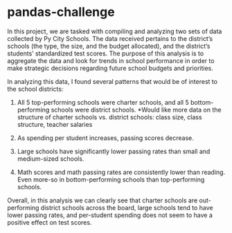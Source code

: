# pandas-challenge

In this project, we are tasked with compiling and analyzing two sets of data collected by Py City Schools. The data received pertains to the district’s schools (the type, the size, and the budget allocated), and the district’s students’ standardized test scores. The purpose of this analysis is to aggregate the data and look for trends in school performance in order to make strategic decisions regarding future school budgets and priorities.

In analyzing this data, I found several patterns that would be of interest to the school districts:

1. All 5 top-performing schools were charter schools, and all 5 bottom-performing schools were district schools.
   *Would like more data on the structure of charter schools vs. district schools: class size, class structure, teacher salaries

4. As spending per student increases, passing scores decrease.

5. Large schools have significantly lower passing rates than small and medium-sized schools.

6. Math scores and math passing rates are consistently lower than reading. Even more-so in bottom-performing schools than top-performing schools.

Overall, in this analysis we can clearly see that charter schools are out-performing district schools across the board, large schools tend to have lower passing rates, and per-student spending does not seem to have a positive effect on test scores.
